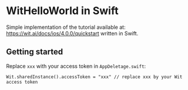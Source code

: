 # WitHelloWorld in Swift

Simple implementation of the tutorial available at: https://wit.ai/docs/ios/4.0.0/quickstart written in Swift.

## Getting started

Replace `xxx` with your access token in `AppDeletage.swift`:
```
Wit.sharedInstance().accessToken = "xxx" // replace xxx by your Wit access token
```
